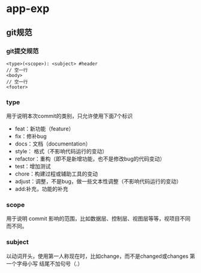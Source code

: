 # app-exp

## git规范

### git提交规范

    <type>(<scope>): <subject> #header
    // 空一行
    <body>
    // 空一行
    <footer> 

### type

用于说明本次commit的类别，只允许使用下面7个标识

- feat：新功能（feature）
- fix：修补bug
- docs：文档（documentation）
- style： 格式（不影响代码运行的变动）
- refactor：重构（即不是新增功能，也不是修改bug的代码变动）
- test：增加测试
- chore：构建过程或辅助工具的变动
- adjust：调整，不是bug，做一些文本性调整（不影响代码运行的变动）
- add:补充，功能的补充
### scope

用于说明 commit 影响的范围，比如数据层、控制层、视图层等等，视项目不同而不同。

### subject

以动词开头，使用第一人称现在时，比如change，而不是changed或changes
第一个字母小写
结尾不加句号（.）